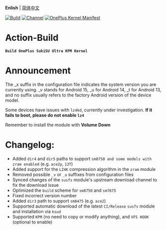 **Enlish** | [简体中文](README.md)
 
[![Build](https://img.shields.io/badge/GitHub%20Actions-Build-181717?logo=github&logoColor=white&style=flat-square)](https://github.com/Numbersf/Action-Build/actions/workflows/Build%20SukiSU%20Ultra%20OnePlus.yml) [![Channel](https://img.shields.io/badge/Follow-Telegram-blue.svg?logo=telegram)](https://t.me/taichi91) [![OnePlus Kernel Manifest](https://img.shields.io/badge/OnePlus%20Kernel%20Manifest-EB0029?logo=oneplus&logoColor=white&style=flat-square)](https://github.com/OnePlusOSS/kernel_manifest)
 
# Action-Build  
**```Build OnePlus SukiSU Ultra KPM Kernel```**
 
# Announcement  
The _x suffix in the configuration file indicates the system version you are currently using. _v stands for Android 15, _u for Android 14, _t for Android 13, and no suffix usually refers to the factory Android version of the device model.
 
Some devices have issues with ``lz4kd``, currently under investigation. **If it fails to boot, please do not enable ``lz4``**
 
Remember to install the module with **Volume Down**
 
# Changelog:  
- Added ```dir4``` and ```dir5``` paths to support ```sm8750 and some models with zram enabled``` (e.g. ```ace2p```, ```13T```)
- Added support for the ```LZ4K``` compression algorithm in the ```zram``` module
- Removed possible ```_v``` or ```_u``` suffixes from configuration files
- Synced changes of the ```susfs``` module's upstream download channel to fix the download issue
- Optimized the ```build``` scheme for ```sm8750``` and ```sm7675```
- Fixed incorrect version number
- Added ```dir3``` path to support ```sm8475``` (e.g. ```ace2```)
- Supported automatic download of the latest ```CI/Release``` ```susfs``` module and installation via ```ksud```
- Supported ```KPM``` (no need to copy or modify anything), and ```VFS HOOK``` (optional to enable)